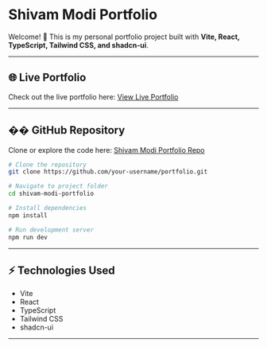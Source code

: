 # Shivam Modi Portfolio

Welcome! 👋 This is my personal portfolio project built with **Vite, React, TypeScript, Tailwind CSS, and shadcn-ui**.

---

## 🌐 Live Portfolio

Check out the live portfolio here:
[View Live Portfolio](https://shivam-modi-hxom.vercel.app/)

---

## �� GitHub Repository

Clone or explore the code here:
[Shivam Modi Portfolio Repo](https://github.com/your-username/portfolio)

```sh
# Clone the repository
git clone https://github.com/your-username/portfolio.git

# Navigate to project folder
cd shivam-modi-portfolio

# Install dependencies
npm install

# Run development server
npm run dev
```

---

## ⚡ Technologies Used

* Vite
* React
* TypeScript
* Tailwind CSS
* shadcn-ui

---
